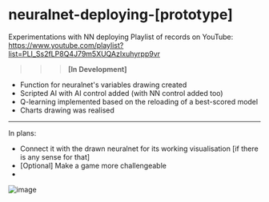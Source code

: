 # neuralnet-deploying-[prototype]
Experimentations with NN deploying
Playlist of records on YouTube: https://www.youtube.com/playlist?list=PLI_Ss2fLP8Q4J79m5XUQAzIxuhyrpp9vr

>>> <b>[In Development]</b>

* Function for neuralnet's variables drawing created
* Scripted AI with AI control added (with NN control added too)
* Q-learning implemented based on the reloading of a best-scored model
* Charts drawing was realised
___
In plans:
* Connect it with the drawn neuralnet for its working visualisation [if there is any sense for that]
* [Optional] Make a game more challengeable
* 
![image](https://user-images.githubusercontent.com/109345462/228032847-b5eb9ea7-18dc-42d7-829e-2e4d102253a5.png)
